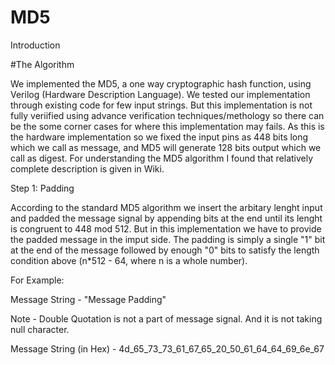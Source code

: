 # MD5
Introduction





#The Algorithm

We implemented the MD5, a one way cryptographic hash function, using Verilog (Hardware Description Language). We tested our implementation through existing code for few input strings. But this implementation is not fully veriified using advance verification techniques/methology so there can be the some corner cases for where this implementation may fails. As this is the hardware implementation so we fixed the input pins as 448 bits long which we call as message, and MD5 will generate 128 bits output which we call as digest.
For understanding the MD5 algorithm I found that relatively complete description is given in Wiki.

Step 1: Padding 

According to the standard MD5 algorithm we insert the arbitary lenght input and padded the message signal by appending bits at the end until its lenght is congruent to 448 mod 512. But in this implementation we have to provide the padded message in the imput side. The padding is simply a single "1" bit at the end of the message followed by enough "0" bits to satisfy the length condition above (n*512 - 64, where n is a whole number).

For Example: 

Message String - "Message Padding"

Note - Double Quotation is not a part of message signal. And it is not taking null character.

Message String (in Hex) - 4d_65_73_73_61_67_65_20_50_61_64_64_69_6e_67








